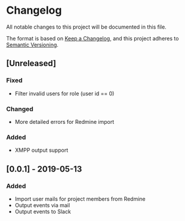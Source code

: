 # Changelog
All notable changes to this project will be documented in this file.

The format is based on [Keep a Changelog](https://keepachangelog.com/en/1.0.0/),
and this project adheres to [Semantic Versioning](https://semver.org/spec/v2.0.0.html).

## [Unreleased]
### Fixed
- Filter invalid users for role (user id == 0)

### Changed
- More detailed errors for Redmine import

### Added
- XMPP output support

## [0.0.1] - 2019-05-13
### Added
- Import user mails for project members from Redmine
- Output events via mail
- Output events to Slack

